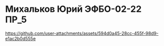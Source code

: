# Михальков Юрий ЭФБО-02-22 ПР_5

https://github.com/user-attachments/assets/594d0a45-28cc-455f-98d9-e1ac2b0d555e

